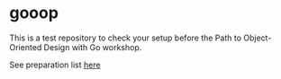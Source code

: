 # gooop

This is a test repository to check your setup before the Path to Object-Oriented Design with Go workshop.

See preparation list [here](https://gist.github.com/ronna-s/18a650993ce2d6160ddf175ac95944dc)
